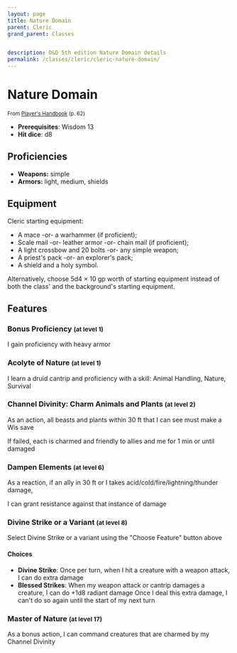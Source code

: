 ```yaml
---
layout: page
title: Nature Domain
parent: Cleric
grand_parent: Classes


description: D&D 5th edition Nature Domain details
permalink: /classes/cleric/cleric-nature-domain/
---
```


# Nature Domain

<small>From <a target="_blank" href="https://dnd.wizards.com/products/tabletop-games/rpg-products/rpg_playershandbook">Player's Handbook</a> (p. 62)</small>
- **Prerequisites**: Wisdom 13
- **Hit dice**: d8

## Proficiencies

- **Weapons:** simple
- **Armors:** light, medium, shields

## Equipment


Cleric starting equipment:

- A mace -or- a warhammer (if proficient);
- Scale mail -or- leather armor -or- chain mail (if proficient);
- A light crossbow and 20 bolts -or- any simple weapon;
- A priest's pack -or- an explorer's pack;
- A shield and a holy symbol.

Alternatively, choose 5d4 × 10 gp worth of starting equipment instead of both the class' and the background's starting equipment.


## Features

### Bonus Proficiency <small>(at level 1)</small>


I gain proficiency with heavy armor



### Acolyte of Nature <small>(at level 1)</small>


I learn a druid cantrip and proficiency with a skill: Animal Handling, Nature, Survival



### Channel Divinity: Charm Animals and Plants <small>(at level 2)</small>


As an action, all beasts and plants within 30 ft that I can see must make a Wis save

If failed, each is charmed and friendly to allies and me for 1 min or until damaged



### Dampen Elements <small>(at level 6)</small>


As a reaction, if an ally in 30 ft or I takes acid/cold/fire/lightning/thunder damage,

I can grant resistance against that instance of damage



### Divine Strike or a Variant <small>(at level 8)</small>


Select Divine Strike or a variant using the "Choose Feature" button above
#### Choices
- **Divine Strike**: 
   Once per turn, when I hit a creature with a weapon attack, I can do extra damage
- **Blessed Strikes**: 
   When my weapon attack or cantrip damages a creature, I can do +1d8 radiant damage
   Once I deal this extra damage, I can't do so again until the start of my next turn






### Master of Nature <small>(at level 17)</small>


As a bonus action, I can command creatures that are charmed by my Channel Divinity


